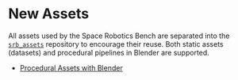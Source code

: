 # New Assets

All assets used by the Space Robotics Bench are separated into the [`srb_assets`](https://github.com/AndrejOrsula/srb_assets) repository to encourage their reuse. Both static assets (datasets) and procedural pipelines in Blender are supported.

- [Procedural Assets with Blender](./procgen.md)
